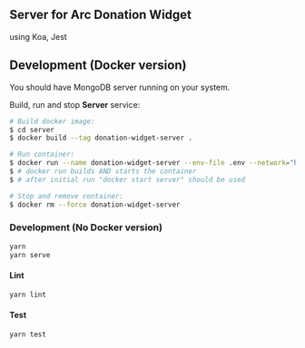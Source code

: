 ## Server for Arc Donation Widget

using Koa, Jest

## Development (Docker version)

You should have MongoDB server running on your system.

Build, run and stop **Server** service:

```bash
# Build docker image:
$ cd server
$ docker build --tag donation-widget-server .

# Run container:
$ docker run --name donation-widget-server --env-file .env --network="host" donation-widget-server
$ # docker run builds AND starts the container
$ # after initial run "docker start server" should be used

# Stop and remove container:
$ docker rm --force donation-widget-server
```

### Development (No Docker version)

```sh
yarn
yarn serve
```

#### Lint

```sh
yarn lint
```

#### Test

```sh
yarn test
```
